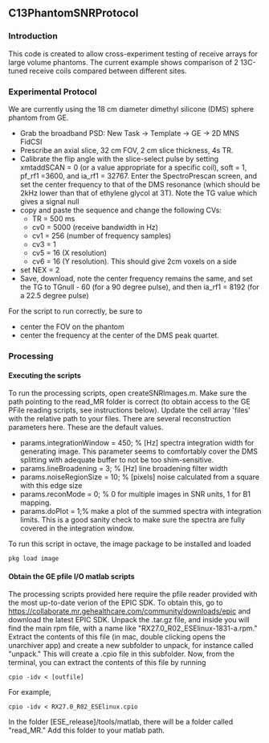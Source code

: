 ## C13PhantomSNRProtocol
### Introduction
This code is created to allow cross-experiment testing of receive arrays for large volume phantoms. The current example shows comparison of 2 13C-tuned receive coils compared between different sites. 
### Experimental Protocol
We are currently using the 18 cm diameter dimethyl silicone (DMS) sphere phantom from GE. 
* Grab the broadband PSD: New Task -> Template -> GE -> 2D MNS FidCSI
* Prescribe an axial slice, 32 cm FOV, 2 cm slice thickness, 4s TR. 
* Calibrate the flip angle with the slice-select pulse by setting xmtaddSCAN = 0 (or a value appropriate for a specific coil), soft = 1, pf_rf1 =3600, and ia_rf1 = 32767. Enter the SpectroPrescan screen, and set the center frequency to that of the DMS resonance (which should be 2kHz lower than that of ethylene glycol at 3T). Note the TG value which gives a signal null
* copy and paste the sequence and change the following CVs:
	- TR  = 500 ms 
	- cv0 = 5000 (receive bandwidth in Hz)
	- cv1 = 256 (number of frequency samples)
 	- cv3 = 1
 	- cv5 = 16 (X resolution)
 	- cv6 = 16 (Y resolution). This should give 2cm voxels on a side
* set NEX = 2
* Save, download, note the center frequency remains the same, and set
  the TG to TGnull - 60 (for a 90 degree pulse), and then ia_rf1 =
  8192 (for a 22.5 degree pulse)

For the script to run correctly, be sure to
- center the FOV on the phantom
- center the frequency at the center of the DMS peak quartet. 

###  Processing

####  Executing the scripts
To run the processing scripts, open createSNRImages.m. Make sure the
path pointing to the read_MR folder is correct (to obtain access to
the GE PFile reading scripts, see instructions below). Update the cell array 'files'
with the relative path to your files. There are several reconstruction
parameters here. These are the default values. 
- params.integrationWindow = 450; % [Hz] spectra integration width for
  generating image. This parameter seems to comfortably cover the DMS
  splitting with adequate buffer to not be too shim-sensitive. 
- params.lineBroadening = 3; % [Hz] line broadening filter width 
- params.noiseRegionSize = 10; % [pixels] noise calculated from a square with this edge size
- params.reconMode = 0; % 0 for multiple images in SNR units, 1 for B1 mapping. 
- params.doPlot = 1;% make a plot of the summed spectra with
  integration limits. This is a good sanity check to make sure the
  spectra are fully covered in the integration window. 

To run this script in octave, the image package
to be installed and loaded
```
pkg load image
```


####  Obtain the GE pfile I/O matlab scripts
The processing scripts provided here require the pfile reader provided
with the most up-to-date verion of the EPIC SDK. To obtain this, go to
https://collaborate.mr.gehealthcare.com/community/downloads/epic and
download the latest EPIC SDK. Unpack the .tar.gz file, and inside you
will find the main rpm file, with a name like
"RX27.0_R02_ESElinux-1831-a.rpm." Extract the contents of this file
(in mac, double clicking opens the unarchiver app) and create a new
subfolder to unpack, for instance called "unpack." This will create a
.cpio file in this subfolder. Now, from the terminal, you can extract
the contents of this file by running
```
cpio -idv < [outfile]
```
For example,
```
cpio -idv < RX27.0_R02_ESElinux.cpio
```
In the folder [ESE_release]/tools/matlab,  there will be a folder called "read_MR."
Add this folder to your matlab path. 


